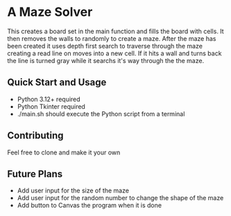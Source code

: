 # A Maze Solver

This creates a board set in the main function and fills the board with cells.  It then 
removes the walls to randomly to create a maze.  After the maze has been created it uses 
depth first search to traverse through the maze creating a read line on moves into a new cell.
If it hits a wall and turns back the line is turned gray while it searchs it's way through the
the maze.

## Quick Start and Usage
- Python 3.12+ required
- Python Tkinter required
- ./main.sh should execute the Python script from a terminal

## Contributing
Feel free to clone and make it your own

## Future Plans
- Add user input for the size of the maze
- Add user input for the random number to change the shape of the maze
- Add button to Canvas the program when it is done